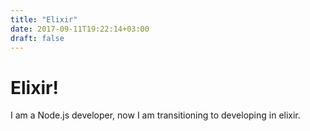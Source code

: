 ```yaml
---
title: "Elixir"
date: 2017-09-11T19:22:14+03:00
draft: false
---
```


# Elixir!

I am a Node.js developer, now I am transitioning to developing in elixir.
